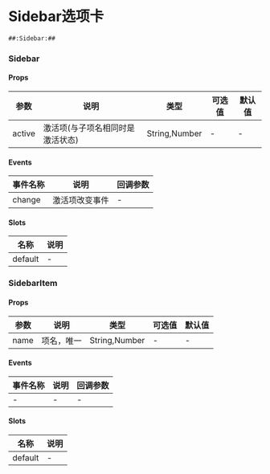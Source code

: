 # Sidebar选项卡

```
##:Sidebar:##
```

### Sidebar
#### Props
| 参数      | 说明    | 类型      | 可选值       | 默认值   |
|---------- |-------- |---------- |------------- |--------- |
| active     | 激活项(与子项名相同时是激活状态)   | String,Number  |   -       |    -    |

#### Events
| 事件名称 | 说明 | 回调参数 |
|---------|--------|---------|
| change | 激活项改变事件 | - |

#### Slots
| 名称 | 说明 | 
|---------|--------|
| default | - |

### SidebarItem
#### Props
| 参数      | 说明    | 类型      | 可选值       | 默认值   |
|---------- |-------- |---------- |------------- |--------- |
| name     | 项名，唯一   | String,Number  |   -       |    -    |

#### Events
| 事件名称 | 说明 | 回调参数 |
|---------|--------|---------|
| - | - | - |

#### Slots
| 名称 | 说明 | 
|---------|--------|
| default | - |